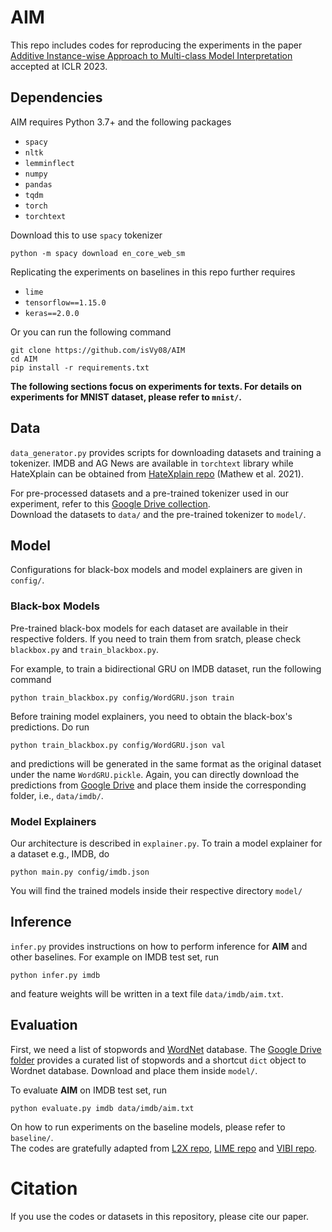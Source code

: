# AIM

This repo includes codes for reproducing the experiments in the paper [Additive Instance-wise Approach to Multi-class Model Interpretation](https://arxiv.org/abs/2207.03113) accepted at ICLR 2023.

## Dependencies
AIM requires Python 3.7+ and the following packages

- `spacy`
- `nltk`
- `lemminflect`
- `numpy`
- `pandas`
- `tqdm`
- `torch`
- `torchtext`

Download this to use `spacy` tokenizer
```
python -m spacy download en_core_web_sm
```

Replicating the experiments on baselines in this repo further requires

- `lime`
- `tensorflow==1.15.0`
- `keras==2.0.0`

Or you can run the following command
```
git clone https://github.com/isVy08/AIM
cd AIM
pip install -r requirements.txt
```

**The following sections focus on experiments for texts. For details on experiments for MNIST dataset, please refer to `mnist/`.**


## Data
`data_generator.py` provides scripts for downloading datasets and training a tokenizer. 
IMDB and AG News are available in `torchtext` library while HateXplain can be obtained from [HateXplain repo](https://github.com/hate-alert/HateXplain/tree/master/Data) (Mathew et al. 2021). 

For pre-processed datasets and a pre-trained tokenizer used in our experiment, refer to this [Google Drive collection](https://drive.google.com/drive/folders/19IkiCWE-8g-XB0Mu4GAw2RgoejK3g6yg?usp=sharing).
<br>Download the datasets to `data/` and the pre-trained tokenizer to `model/`.

## Model
Configurations for black-box models and model explainers are given in `config/`. 

### Black-box Models
Pre-trained black-box models for each dataset are available in their respective folders. 
If you need to train them from sratch, please check `blackbox.py` and `train_blackbox.py`.

For example, to train a bidirectional GRU on IMDB dataset, run the following command

```
python train_blackbox.py config/WordGRU.json train
```

Before training model explainers, you need to obtain the black-box's predictions. Do run
```
python train_blackbox.py config/WordGRU.json val
```
and predictions will be generated in the same format as the original dataset under the name `WordGRU.pickle`. Again, you can directly download the predictions from [Google Drive](https://drive.google.com/drive/folders/19IkiCWE-8g-XB0Mu4GAw2RgoejK3g6yg?usp=sharing) and place them inside the corresponding folder, i.e., `data/imdb/`.

### Model Explainers
Our architecture is described in `explainer.py`. To train a model explainer for a dataset e.g., IMDB, do
```
python main.py config/imdb.json
```
You will find the trained models inside their respective directory `model/`


## Inference
`infer.py` provides instructions on how to perform inference for **AIM** and other baselines. For example on IMDB test set, run

```
python infer.py imdb
```
and feature weights will be written in a text file `data/imdb/aim.txt`. 


## Evaluation
First, we need a list of stopwords and [WordNet](https://wordnet.princeton.edu/) database. The [Google Drive folder](https://drive.google.com/drive/folders/1LfEAcN1DU9PKYRiY0e8dZ8zTcG0k1Mfv?usp=sharing) provides a curated list of stopwords and a shortcut `dict` object to Wordnet database. Download and place them inside `model/`.

To evaluate **AIM** on IMDB test set, run 

```
python evaluate.py imdb data/imdb/aim.txt
``` 

On how to run experiments on the baseline models, please refer to `baseline/`. 
<br>The codes are gratefully adapted from [L2X repo](https://github.com/Jianbo-Lab/L2X), [LIME repo](https://github.com/marcotcr/lime-experiments) and [VIBI repo](https://github.com/SeojinBang/VIBI).


# Citation
If you use the codes or datasets in this repository, please cite our paper.
